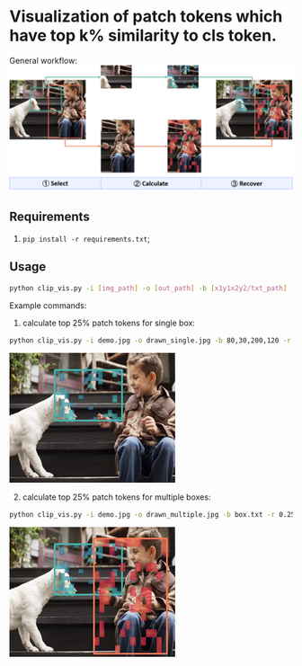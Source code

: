 # Visualization of patch tokens which have top k% similarity to cls token.

General workflow:
![](materials/workflow.png)

## Requirements

1. `pip install -r requirements.txt`;

## Usage

```bash
python clip_vis.py -i [img_path] -o [out_path] -b [x1y1x2y2/txt_path] -p [palette:("mako"/"rocket")] -r [top rate%] -a [blend alpha]
```

Example commands:

1. calculate top 25% patch tokens for single box:
```bash
python clip_vis.py -i demo.jpg -o drawn_single.jpg -b 80,30,200,120 -r 0.25 -p rocket
```

![](materials/drawn_single.jpg)

2. calculate top 25% patch tokens for multiple boxes:
```bash
python clip_vis.py -i demo.jpg -o drawn_multiple.jpg -b box.txt -r 0.25
```

![](materials/drawn_multiple.jpg)